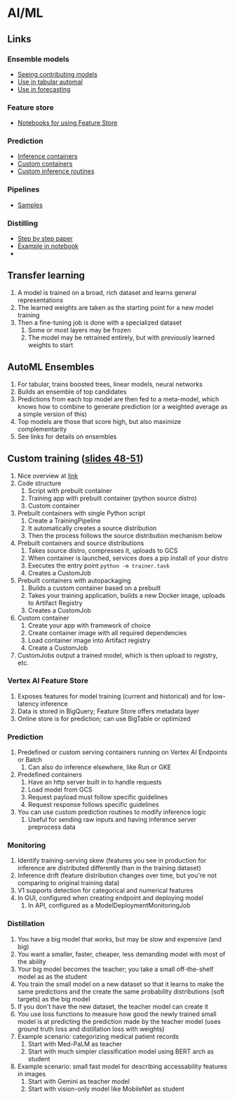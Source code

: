 # AI/ML

## Links

### Ensemble models
- [Seeing contributing models](https://cloud.google.com/vertex-ai/docs/tabular-data/classification-regression/logging#final-payload)
- [Use in tabular automal](https://cloud.google.com/vertex-ai/docs/tabular-data/tabular-workflows/forecasting)
- [Use in forecasting](https://cloud.google.com/vertex-ai/docs/tabular-data/tabular-workflows/forecasting)

### Feature store
- [Notebooks for using Feature Store](https://cloud.google.com/vertex-ai/docs/featurestore/latest/notebooks)

### Prediction
- [Inference containers](https://cloud.google.com/vertex-ai/docs/predictions/pre-built-containers#optimized-tensorflow-runtime)
- [Custom containers](https://cloud.google.com/vertex-ai/docs/predictions/custom-container-requirements)
- [Custom inference routines](https://cloud.google.com/vertex-ai/docs/predictions/custom-prediction-routines)

### Pipelines
- [Samples](https://github.com/GoogleCloudPlatform/vertex-pipelines-end-to-end-samples)

### Distilling
- [Step by step paper](https://research.google/blog/distilling-step-by-step-outperforming-larger-language-models-with-less-training-data-and-smaller-model-sizes/)
- [Example in notebook](https://colab.research.google.com/github/GoogleCloudPlatform/vertex-ai-samples/blob/main/notebooks/official/generative_ai/distillation.ipynb)
- 

## Transfer learning

1. A model is trained on a broad, rich dataset and learns general representations
2. The learned weights are taken as the starting point for a new model training
3. Then a fine-tuning job is done with a specialized dataset
   1. Some or most layers may be frozen
   2. The model may be retrained entirely, but with previously learned weights to start

## AutoML Ensembles

1. For tabular, trains boosted trees, linear models, neural networks
2. Builds an ensemble of top candidates
3. Predictions from each top model are then fed to a meta-model, which knows how to combine to generate prediction (or a weighted average as a simple version of this)
4. Top models are those that score high, but also maximize complementarity
5. See links for details on ensembles

## Custom training ([slides 48-51](https://drive.google.com/file/d/1jud0JDlPONm7RU3l0k9Y0-Th65KrY1Mi/view))

1. Nice overview at [link](https://cloud.google.com/vertex-ai/docs/training/overview)
2. Code structure
   1. Script with prebuilt container
   2. Training app with prebuilt container (python source distro)
   3. Custom container
3. Prebuilt containers with single Python script
   1. Create a TrainingPipeline
   2. It automatically creates a source distribution
   3. Then the process follows the source distribution mechanism below
4. Prebuilt containers and source distributions
   1. Takes source distro, compresses it, uploads to GCS
   2. When container is launched, services does a pip install of your distro
   3. Executes the entry point `python -m trainer.task`
   4. Creates a CustomJob
5. Prebuilt containers with autopackaging
   1. Builds a custom container based on a prebuilt
   2. Takes your training application, builds a new Docker image, uploads to Artifact Registry
   3. Creates a CustomJob
6. Custom container
   1. Create your app with framework of choice
   2. Create container image with all required dependencies
   3. Load container image into Artifact registry
   4. Create a CustomJob
7. CustomJobs output a trained model, which is then upload to registry, etc.

### Vertex AI Feature Store
1. Exposes features for model training (current and historical) and for low-latency inference
2. Data is stored in BigQuery; Feature Store offers metadata layer
3. Online store is for prediction; can use BigTable or optimized

### Prediction
1. Predefined or custom serving containers running on Vertex AI Endpoints or Batch
   1. Can also do inference elsewhere, like Run or GKE
2. Predefined containers 
   1. Have an http server built in to handle requests
   2. Load model from GCS
   3. Request payload must follow specific guidelines
   4. Request response follows specific guidelines
3. You can use custom prediction routines to modify inference logic
   1. Useful for sending raw inputs and having inference server preprocess data

### Monitoring
1. Identify training-serving skew (features you see in production for inference are distributed differently than in the training dataset)
2. Inference drift (feature distribution changes over time, but you're not comparing to original training data)
3. V1 supports detection for categorical and numerical features
4. In GUI, configured when creating endpoint and deploying model
   1. In API, configured as a ModelDeploymentMonitoringJob

### Distillation
1. You have a big model that works, but may be slow and expensive (and big)
2. You want a smaller, faster, cheaper, less demanding model with most of the ability
3. Your big model becomes the teacher; you take a small off-the-shelf model as as the student
4. You train the small model on a new dataset so that it learns to make the same predictions and the create the same probability distributions (soft targets) as the big model
5. If you don't have the new dataset, the teacher model can create it
6. You use loss functions to measure how good the newly trained small model is at predicting the prediction made by the teacher model (uses ground truth loss and distillation loss with weights)
7. Example scenario: categorizing medical patient records
   1. Start with Med-PaLM as teacher
   2. Start with much simpler classification model using BERT arch as student
8. Example scenario: small fast model for describing accessability features in images
   1. Start with Gemini as teacher model
   2. Start with vision-only model like MobileNet as student
